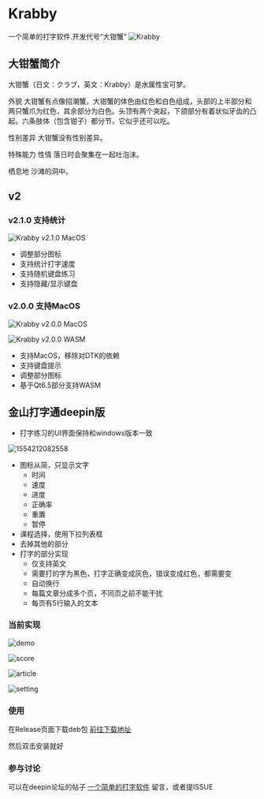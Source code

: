 # Krabby

一个简单的打字软件.开发代号“大钳蟹”
![Krabby](http://s1.52poke.wiki/wiki/thumb/a/a7/098Krabby.png/300px-098Krabby.png)
## 大钳蟹简介
大钳蟹（日文︰クラブ，英文︰Krabby）是水属性宝可梦。

外貌
大钳蟹有点像招潮蟹，大钳蟹的体色由红色和白色组成，头部的上半部分和两只蟹爪为红色，其余部分为白色。头顶有两个突起，下颌部分有着状似牙齿的凸起。六条肢体（包含钳子）都分节，它似乎还可以吃。

性别差异
大钳蟹没有性别差异。

特殊能力
性情
落日时会聚集在一起吐泡沫。

栖息地
沙滩的洞中。
## v2

### v2.1.0 支持统计
![Krabby v2.1.0 MacOS](http://cdn.pikachu.net.cn/project/Krabby/krabby_v2.1.0_macos_screenshot.png)

- 调整部分图标
- 支持统计打字速度
- 支持随机键盘练习
- 支持隐藏/显示键盘

### v2.0.0 支持MacOS
![Krabby v2.0.0 MacOS](http://cdn.pikachu.net.cn/project/Krabby/krabby_v2.0.0_macos_screenshot.png)

![Krabby v2.0.0 WASM](http://cdn.pikachu.net.cn/project/Krabby/krabby_v2.0.0_wasm_screenshot.png)

- 支持MacOS，移除对DTK的依赖
- 支持键盘提示
- 调整部分图标
- 基于Qt6.5部分支持WASM

## 金山打字通deepin版

- 打字练习的UI界面保持和windows版本一致

![1554212082558](https://img-blog.csdnimg.cn/20190403215627887.png)

- 图标从简，只显示文字
  - 时间
  - 速度
  - 进度
  - 正确率
  - 重置
  - 暂停
- 课程选择，使用下拉列表框
- 去掉其他的部分
- 打字的部分实现
  - 仅支持英文
  - 需要打的字为黑色，打字正确变成灰色，错误变成红色，都需要变
  - 自动换行
  - 每篇文章分成多个页，不同页之前不能干扰
  - 每页有5行输入的文本
  
### 当前实现
![demo](https://img-blog.csdnimg.cn/20190406212406814.png)

![score](https://img-blog.csdnimg.cn/20190407123805743.png)

![article](https://img-blog.csdnimg.cn/2019040721350423.png)

![setting](https://img-blog.csdnimg.cn/20190407213525447.png)

### 使用

在Release页面下载deb包 [前往下载地址](https://github.com/PikachuHy/Krabby/releases)

然后双击安装就好

### 参与讨论

可以在deepin论坛的帖子 [一个简单的打字软件](https://bbs.deepin.org/forum.php?mod=viewthread&tid=176472&extra=) 留言，或者提ISSUE

